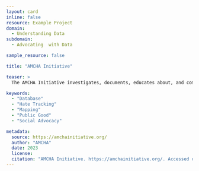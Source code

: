 ```yaml
---
layout: card
inline: false
resource: Example Project
domain:
  - Understanding Data
subdomain:
  - Advocating  with Data

sample_resource: false

title: "AMCHA Initiative"

teaser: >
  The AMCHA Initiative investigates, documents, educates about, and combats antisemitism at institutions of higher education in the United States. An open-access database of antisemitic activity on U.S. college and university campuses is available on their data advocacy website.

keywords:
  - "Database"
  - "Hate Tracking"
  - "Mapping"
  - "Public Good"
  - "Social Advocacy"

metadata:
  source: https://amchainitiative.org/
  author: "AMCHA"
  date: 2023
  license:
  citation: "AMCHA Initiative. https://amchainitiative.org/. Accessed on 15 June 2022."
---
```

